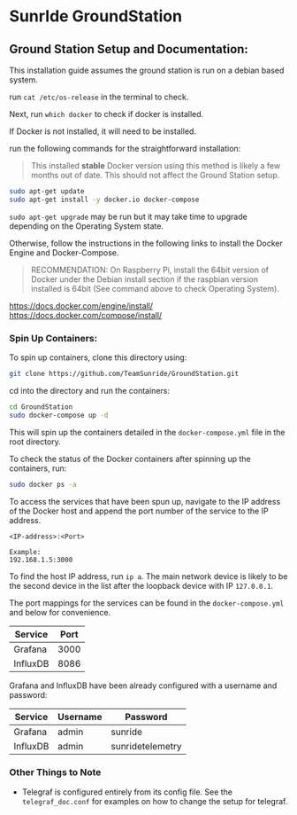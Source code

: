 # SunrIde GroundStation

## Ground Station Setup and Documentation:

This installation guide assumes the ground station is run on a debian based system.

run ```cat /etc/os-release``` in the terminal to check.

Next, run ```which docker``` to check if docker is installed.

If Docker is not installed, it will need to be installed.

run the following commands for the straightforward installation:

> This installed **stable** Docker version using this method is likely a few months out of date. This should not affect the Ground Station setup.

```bash
sudo apt-get update
sudo apt-get install -y docker.io docker-compose
```
```sudo apt-get upgrade``` may be run but it may take time to upgrade depending on the Operating System state.

Otherwise, follow the instructions in the following links to install the Docker Engine and Docker-Compose.

> RECOMMENDATION: On Raspberry Pi, install the 64bit version of Docker under the Debian install section if the raspbian version installed is 64bit (See command above to check Operating System).

https://docs.docker.com/engine/install/
https://docs.docker.com/compose/install/

### Spin Up Containers:

To spin up containers, clone this directory using:

```bash
git clone https://github.com/TeamSunride/GroundStation.git
```

cd into the directory and run the containers:

```bash
cd GroundStation
sudo docker-compose up -d
```

This will spin up the containers detailed in the ```docker-compose.yml``` file in the root directory.

To check the status of the Docker containers after spinning up the containers, run:

```bash
sudo docker ps -a
```

To access the services that have been spun up, navigate to the IP address of the Docker host and append the port number of the service to the IP address.

```
<IP-address>:<Port>

Example:
192.168.1.5:3000
```

To find the host IP address, run ```ip a```. The main network device is likely to be the second device in the list after the loopback device with IP ```127.0.0.1```.

The port mappings for the services can be found in the ```docker-compose.yml``` and below for convenience.

| Service     | Port        |
| ----------- | ----------- |
| Grafana     | 3000        |
| InfluxDB    | 8086        |

Grafana and InfluxDB have been already configured with a username and password:

| Service     | Username    | Password    |
| ----------- | ----------- | ----------- |
| Grafana     | admin       | sunride     |
| InfluxDB    | admin     | sunridetelemetry   |

### Other Things to Note

- Telegraf is configured entirely from its config file. See the ```telegraf_doc.conf``` for examples on how to change the setup for telegraf.